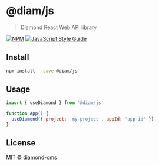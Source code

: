 # @diam/js

> Diamond React Web API library

[![NPM](https://img.shields.io/npm/v/@diam/js.svg)](https://www.npmjs.com/package/@diam/js) [![JavaScript Style Guide](https://img.shields.io/badge/code_style-standard-brightgreen.svg)](https://standardjs.com)

## Install

```bash
npm install --save @diam/js
```

## Usage

```jsx
import { useDiamond } from '@diam/js'

function App() {
  useDiamond({ project: 'my-project', appId: 'app-id' })
}
```

## License

MIT © [diamond-cms](https://github.com/diamond-cms)
